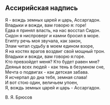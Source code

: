 <!--
.. title: Ассаргадон
.. slug: Assargadon_ru
.. date: 2016-08-24 10:02:00 UTC
.. tags: poetry
.. category: poetry_ru
.. link: 
.. description: 
.. type: text
-->

Aссирийская надпись
-------------  
Я - вождь земных царей и царь, Ассаргадон.  
Владыки и вожди, вам говорю я: горе!  
Едва я принял власть, на нас восстал Сидон.  
Сидон я ниспроверг и камни бросил в море.  
Египту речь моя звучала, как закон,  
Элам читал судьбу в моем едином взоре,  
Я на костях врагов воздвиг свой мощный трон.  
Владыки и вожди, вам говорю я:горе.  
Кто превзойдет меня? Кто будет равен мне?  
Деянья всех людей - как тень в безумном сне,  
Мечта о подвигах - как детская забава.  
Я исчерпал до дна тебя, земная слава!  
И вот стою один, величьем упоен,  
Я, вождь земных царей и царь - Ассаргадон.  

В. Я. Брюсов
